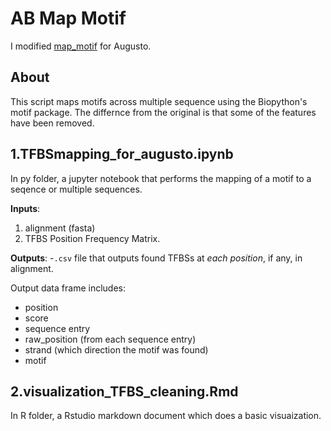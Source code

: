 # AB Map Motif

I modified [map_motif](https://github.com/iamciera/map_motif) for Augusto.

## About

This script maps motifs across multiple sequence using the Biopython's motif package. The differnce from the original is that some of the features have been removed.


## 1.TFBSmapping_for_augusto.ipynb

In py folder, a jupyter notebook that performs the mapping of a motif to a seqence or multiple sequences.

**Inputs**: 
1. alignment (fasta) 
3. TFBS Position Frequency Matrix.

**Outputs**:
-`.csv` file that outputs found TFBSs at *each position*, if any, in alignment. 

Output data frame includes:
-  position
-  score
-  sequence entry
-  raw_position (from each sequence entry)
-  strand (which direction the motif was found)
-  motif

## 2.visualization_TFBS_cleaning.Rmd

In R folder, a Rstudio markdown document which does a basic visuaization. 